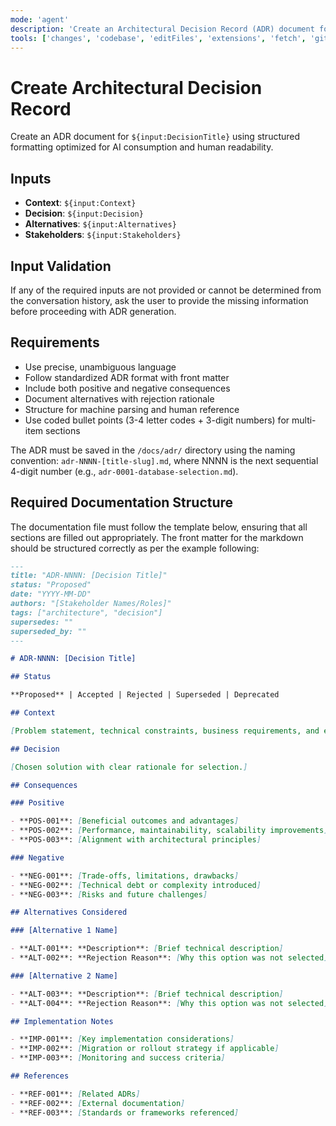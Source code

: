 ```yaml
---
mode: 'agent'
description: 'Create an Architectural Decision Record (ADR) document for AI-optimized decision documentation.'
tools: ['changes', 'codebase', 'editFiles', 'extensions', 'fetch', 'githubRepo', 'openSimpleBrowser', 'problems', 'runTasks', 'search', 'searchResults', 'terminalLastCommand', 'terminalSelection', 'testFailure', 'usages', 'vscodeAPI']
---
```


# Create Architectural Decision Record

Create an ADR document for `${input:DecisionTitle}` using structured formatting optimized for AI consumption and human readability.

## Inputs

- **Context**: `${input:Context}`
- **Decision**: `${input:Decision}`
- **Alternatives**: `${input:Alternatives}`
- **Stakeholders**: `${input:Stakeholders}`

## Input Validation
If any of the required inputs are not provided or cannot be determined from the conversation history, ask the user to provide the missing information before proceeding with ADR generation.

## Requirements

- Use precise, unambiguous language
- Follow standardized ADR format with front matter
- Include both positive and negative consequences
- Document alternatives with rejection rationale
- Structure for machine parsing and human reference
- Use coded bullet points (3-4 letter codes + 3-digit numbers) for multi-item sections

The ADR must be saved in the `/docs/adr/` directory using the naming convention: `adr-NNNN-[title-slug].md`, where NNNN is the next sequential 4-digit number (e.g., `adr-0001-database-selection.md`).

## Required Documentation Structure

The documentation file must follow the template below, ensuring that all sections are filled out appropriately. The front matter for the markdown should be structured correctly as per the example following:

```md
---
title: "ADR-NNNN: [Decision Title]"
status: "Proposed"
date: "YYYY-MM-DD"
authors: "[Stakeholder Names/Roles]"
tags: ["architecture", "decision"]
supersedes: ""
superseded_by: ""
---

# ADR-NNNN: [Decision Title]

## Status

**Proposed** | Accepted | Rejected | Superseded | Deprecated

## Context

[Problem statement, technical constraints, business requirements, and environmental factors requiring this decision.]

## Decision

[Chosen solution with clear rationale for selection.]

## Consequences

### Positive

- **POS-001**: [Beneficial outcomes and advantages]
- **POS-002**: [Performance, maintainability, scalability improvements]
- **POS-003**: [Alignment with architectural principles]

### Negative

- **NEG-001**: [Trade-offs, limitations, drawbacks]
- **NEG-002**: [Technical debt or complexity introduced]
- **NEG-003**: [Risks and future challenges]

## Alternatives Considered

### [Alternative 1 Name]

- **ALT-001**: **Description**: [Brief technical description]
- **ALT-002**: **Rejection Reason**: [Why this option was not selected]

### [Alternative 2 Name]

- **ALT-003**: **Description**: [Brief technical description]
- **ALT-004**: **Rejection Reason**: [Why this option was not selected]

## Implementation Notes

- **IMP-001**: [Key implementation considerations]
- **IMP-002**: [Migration or rollout strategy if applicable]
- **IMP-003**: [Monitoring and success criteria]

## References

- **REF-001**: [Related ADRs]
- **REF-002**: [External documentation]
- **REF-003**: [Standards or frameworks referenced]
```
